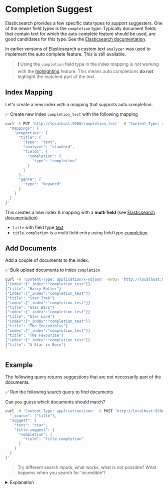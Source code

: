 # Completion Suggest

Elasticsearch provides a few specific data types to support suggesters. One of the newer field types is the `completion` type. Typically document fields that contain text for which the auto complete feature should be used, are good candidates for this type.
See the [Elasticsearch documentation](https://www.elastic.co/guide/en/elasticsearch/reference/current/search-suggesters.html#completion-suggester).

In earlier versions of Elasticsearch a custom text `analyzer` was used to implement the auto complete feature. This is still available.

> **❗️** Using the `completion` field type in the index mapping is not working with the [highlighting](https://www.elastic.co/guide/en/elasticsearch/reference/master/highlighting.html) feature. This means auto completions **do not** highlight the matched part of the text.

## Index Mapping

Let's create a new index with a mapping that supports auto completion.

✅ Create new index `completion_test` with the following mapping

```bash
curl -X PUT 'http://localhost:9200/completion_test' -H 'Content-Type: application/json' -d '{
  "mappings": {
    "properties": {
      "title": {
        "type": "text",
        "analyzer": "standard",
        "fields": {
          "completion": {
            "type": "completion"
          }
        }
      },
      "genre": {
        "type": "keyword"
      }
    }
  }
}'
```

This creates a new index & mapping with a **multi field** (see [Elasticsearch documentation](https://www.elastic.co/guide/en/elasticsearch/reference/current/multi-fields.html)).

* `title` with field type [text](https://www.elastic.co/guide/en/elasticsearch/reference/current/text.html)
* `title.completion` is a multi field entry using field type [completion](https://www.elastic.co/guide/en/elasticsearch/reference/current/search-suggesters.html#completion-suggester)


## Add Documents

Add a couple of documents to the index.

✅ Bulk upload documents to index `completion`

```bash
curl -H 'Content-Type: application/x-ndjson' -XPOST 'http://localhost:9200/completion_test/_bulk' -d '
{"index":{"_index":"completion_test"}}
{"title": "Harry Potter"}
{"index":{"_index":"completion_test"}}
{"title": "Star Trek"}
{"index":{"_index":"completion_test"}}
{"title": "Star Wars"}
{"index":{"_index":"completion_test"}}
{"title": "Star Lord"}
{"index":{"_index":"completion_test"}}
{"title": "The Incredibles"}
{"index":{"_index":"completion_test"}}
{"title": "The Favourite"}
{"index":{"_index":"completion_test"}}
{"title": "A Star is Born"}
'
```

## Example

The following query returns suggestions that are not necessarily part of the documents.

✅ Run the following search query to find documents

Can you guess which documents should match?

```bash
curl -H 'Content-Type: application/json' -X POST 'http://localhost:9200/completion_test/_search?pretty&human' -d '{
  "_source": ["title"],
  "suggest": {
    "text": "star",
    "title-suggest": {
      "completion": {
        "field": "title.completion"
      }
    }
  }
}'
```

> Try different search inputs, what works, what is not possible? What happens when you search for 'incredible'?

<details>
<summary>Explanation</summary>

There are a few constraints when using the `completion` field type.
For example it's a prefix based search that requires the match to start with the same search term

A search term of "star" will find "star wars" or "star trek" but not "a star is born". For shorter texts this is often a good choise, but to suggest terms the text field to not begin with, other implementations have to be used. One way to alleviate this issue is to index the text multiple time with decreasing number of terms.

For example given the text *Harry Potter and The Philosopher's Stone*, it can be indexed as:

```
Harry Potter and The Philosopher's Stone
Potter and The Philosopher's Stone
and The Philosopher's Stone
The Philosopher's Stone
Philosopher's Stone
Stone
```

Indexing term this way allows to search for inner terms.

As mentioned earlier one feature that is currently not supported with the `completion` field type is the `highlight` feature.
On the other hand using the `completion` field type allows to remove duplicates from the search results. Imagine having multiple documents with the same title, e.g. "Harry Potter", this allows to return only unique suggestions.
</details>
